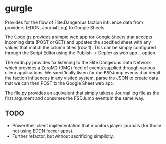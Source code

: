 # gurgle
Provides for the flow of Elite:Dangerous faction influence data from providers (EDDN, Journal Log) to Google Sheets.

The Code.gs provides a simple web app for Google Sheets that accepts incoming data (POST or GET) and updates the specified sheet with any values that match the column titles (row 1). This can be simply configured through the Script Editor using the Publish -> Deploy as web app... option.

The eddn.py provides for listening to the Elite Dangerous Data Network which provides a ZeroMQ (0MQ) feed of events supplied through various client applications. We specifically listen for the FSDJump events that detail the faction influences in any visited system, parse the JSON to create data that we can then POST to the Google Sheet web app.

The file.py provides an equivalent that simply takes a Journal log file as the first argument and consumes the FSDJump events in the same way.

## TODO
 - PowerShell client implementation that monitors player journals (for those not using EDDN feeder apps).
 - Further refactor, but without sacrificing simplicity.
